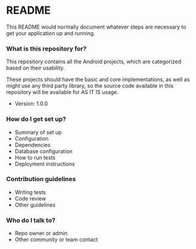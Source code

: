 # README #

This README would normally document whatever steps are necessary to get your application up and running.

### What is this repository for? ###
This repository contains all the Android projects, which are categorized based on their usability.

These projects should have the basic and core implementations, as well as might use any third party library, so the source code available in this repository will be available for AS IT IS usage.

* Version: 1.0.0

### How do I get set up? ###

* Summary of set up
* Configuration
* Dependencies
* Database configuration
* How to run tests
* Deployment instructions

### Contribution guidelines ###

* Writing tests
* Code review
* Other guidelines

### Who do I talk to? ###

* Repo owner or admin
* Other community or team contact